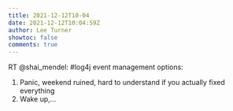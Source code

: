 ```yaml
---
title: 2021-12-12T10-04
date: 2021-12-12T10:04:59Z
author: Lee Turner
showtoc: false
comments: true
---
```


RT @shai_mendel: #log4j event management options:
1. Panic, weekend ruined, hard to understand if you actually fixed everything
2. Wake up,…

